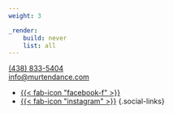 ```yaml
---
weight: 3

_render:
    build: never
    list: all
---
```


[(438) 833-5404](tel:+14388335404) \
[info@murtendance.com](mailto:info@murtendance.com)

- [{{< fab-icon "facebook-f" >}}](https://www.facebook.com/murtendanceOfficiel)
- [{{< fab-icon "instagram" >}}](https://www.instagram.com/murtendance)
{.social-links}

